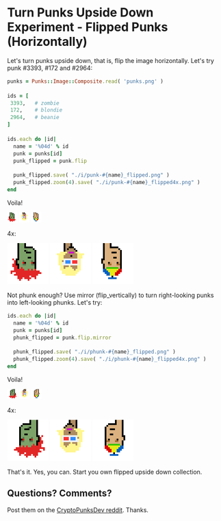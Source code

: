 # Turn Punks Upside Down Experiment  - Flipped Punks (Horizontally)


Let's turn punks upside down, that is, flip the image horizontally.
Let's try punk #3393, #172 and #2964:


``` ruby
punks = Punks::Image::Composite.read( 'punks.png' )

ids = [
 3393,   # zombie
 172,    # blondie
 2964,   # beanie
]

ids.each do |id|
  name = '%04d' % id
  punk = punks[id]
  punk_flipped = punk.flip

  punk_flipped.save( "./i/punk-#{name}_flipped.png" )
  punk_flipped.zoom(4).save( "./i/punk-#{name}_flipped4x.png" )
end
```

Voila!

![](i/punk-3393_flipped.png)
![](i/punk-0172_flipped.png)
![](i/punk-2964_flipped.png)

4x:

![](i/punk-3393_flipped4x.png)
![](i/punk-0172_flipped4x.png)
![](i/punk-2964_flipped4x.png)




Not phunk enough?  Use mirror (flip_vertically) to turn right-looking punks into left-looking phunks. Let's try:

``` ruby
ids.each do |id|
  name = '%04d' % id
  punk = punks[id]
  phunk_flipped = punk.flip.mirror

  phunk_flipped.save( "./i/phunk-#{name}_flipped.png" )
  phunk_flipped.zoom(4).save( "./i/phunk-#{name}_flipped4x.png" )
end
```

Voila!

![](i/phunk-3393_flipped.png)
![](i/phunk-0172_flipped.png)
![](i/phunk-2964_flipped.png)

4x:

![](i/phunk-3393_flipped4x.png)
![](i/phunk-0172_flipped4x.png)
![](i/phunk-2964_flipped4x.png)



That's it. Yes, you can. Start you own flipped upside down collection.



## Questions? Comments?

Post them on the [CryptoPunksDev reddit](https://old.reddit.com/r/CryptoPunksDev). Thanks.

